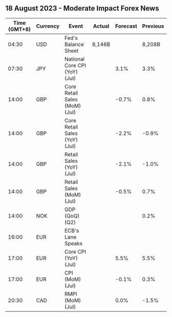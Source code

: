 ## 18 August 2023 - Moderate Impact Forex News

| Time (GMT+8) | Currency | Event | Actual | Forecast | Previous |
|------|----------|-------|--------|----------|----------|
| 04:30 | USD | Fed's Balance Sheet | 8,146B |  | 8,208B |
| 07:30 | JPY | National Core CPI (YoY) (Jul) |  | 3.1% | 3.3% |
| 14:00 | GBP | Core Retail Sales (MoM) (Jul) |  | -0.7% | 0.8% |
| 14:00 | GBP | Core Retail Sales (YoY) (Jul) |  | -2.2% | -0.9% |
| 14:00 | GBP | Retail Sales (YoY) (Jul) |  | -2.1% | -1.0% |
| 14:00 | GBP | Retail Sales (MoM) (Jul) |  | -0.5% | 0.7% |
| 14:00 | NOK | GDP (QoQ) (Q2) |  |  | 0.2% |
| 16:00 | EUR | ECB's Lane Speaks |  |  |  |
| 17:00 | EUR | Core CPI (YoY) (Jul) |  | 5.5% | 5.5% |
| 17:00 | EUR | CPI (MoM) (Jul) |  | -0.1% | 0.3% |
| 20:30 | CAD | RMPI (MoM) (Jul) |  | 0.0% | -1.5% |
